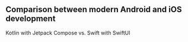## Comparison between modern Android and iOS development

Kotlin with Jetpack Compose vs. Swift with SwiftUI
